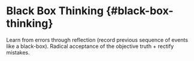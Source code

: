 # Black Box Thinking {#black-box-thinking}

Learn from errors through reflection (record previous sequence of events like a black-box). Radical acceptance of the objective truth + rectify mistakes.